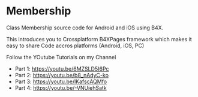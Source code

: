 # Membership
 Class Membership source code for Android and iOS using B4X.

 This introduces you to Crossplatform B4XPages framework which makes it easy to share Code accros platforms (Android, iOS, PC)

 Follow the YOutube Tutorials on my Channel

 * Part 1: https://youtu.be/6MZSLD5I6Pc
 * Part 2: https://youtu.be/b8_nAdyC-ko
 * Part 3: https://youtu.be/lKafscAQMfo
 * Part 4: https://youtu.be/-VNUiehSatk
